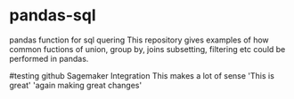 # pandas-sql
pandas function for sql quering
This repository gives examples of how common fuctions of union, group by, joins 
subsetting, filtering etc could be performed in pandas. 

#testing github Sagemaker Integration
This makes a lot of sense
'This is great'
'again making great changes'
